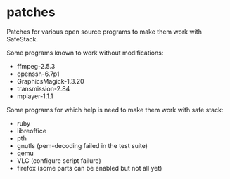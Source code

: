 # patches
Patches for various open source programs to make them work with SafeStack.

Some programs known to work without modifications:
 - ffmpeg-2.5.3
 - openssh-6.7p1
 - GraphicsMagick-1.3.20
 - transmission-2.84
 - mplayer-1.1.1

Some programs for which help is need to make them work with safe stack:
 - ruby
 - libreoffice
 - pth
 - gnutls (pem-decoding failed in the test suite)
 - qemu
 - VLC (configure script failure)
 - firefox (some parts can be enabled but not all yet)
